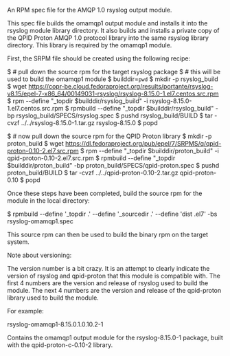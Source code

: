 An RPM spec file for the AMQP 1.0 rsyslog output module.

This spec file builds the omamqp1 output module and installs it into
the rsyslog module library directory.  It also builds and installs a
private copy of the QPID Proton AMQP 1.0 protocol library into the
same rsyslog library directory.  This library is required by the
omamqp1 module.

First, the SRPM file should be created using the following recipe:

$ # pull down the source rpm for the target rsyslog package
$ # this will be used to build the omamqp1 module
$ builddir=`pwd`
$ mkdir -p rsyslog_build
$ wget https://copr-be.cloud.fedoraproject.org/results/portante/rsyslog-v8.15/epel-7-x86_64/00149031-rsyslog/rsyslog-8.15.0-1.el7.centos.src.rpm
$ rpm --define "_topdir $builddir/rsyslog_build" -i rsyslog-8.15.0-1.el7.centos.src.rpm
$ rpmbuild --define "_topdir $builddir/rsyslog_build" -bp rsyslog_build/SPECS/rsyslog.spec
$ pushd rsyslog_build/BUILD
$ tar -cvzf ../../rsyslog-8.15.0-1.tar.gz rsyslog-8.15.0
$ popd

$ # now pull down the source rpm for the QPID Proton library
$ mkdir -p proton_build
$ wget https://dl.fedoraproject.org/pub/epel/7/SRPMS/q/qpid-proton-0.10-2.el7.src.rpm
$ rpm --define "_topdir $builddir/proton_build" -i qpid-proton-0.10-2.el7.src.rpm
$ rpmbuild --define "_topdir $builddir/proton_build" -bp proton_build/SPECS/qpid-proton.spec
$ pushd proton_build/BUILD
$ tar -cvzf ../../qpid-proton-0.10-2.tar.gz qpid-proton-0.10
$ popd

Once these steps have been completed, build the source rpm for the
module in the local directory:

$ rpmbuild --define '_topdir .' --define '_sourcedir .' --define 'dist .el7' -bs rsyslog-omamqp1.spec

This source rpm can then be used to build the binary rpm on the target system.

Note about versioning:

The version number is a bit crazy.  It is an attempt to clearly
indicate the version of rsyslog and qpid-proton that this module is
compatible with.  The first 4 numbers are the version and release of
rsyslog used to build the module.  The next 4 numbers are the version
and release of the qpid-proton library used to build the module.

For example:

   rsyslog-omamqp1-8.15.0.1.0.10.2-1

Contains the omamqp1 output module for the rsyslog-8.15.0-1 package,
built with the qpid-proton-c-0.10-2 library.
